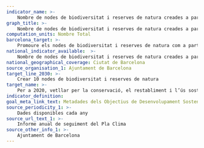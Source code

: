 ```yaml
---
indicator_name: >-
    Nombre de nodes de biodiversitat i reserves de natura creades a partir de l’any 2015
graph_title: >-
    Nombre de nodes de biodiversitat i reserves de natura creades a partir de l’any 2015
computation_units: Nombre Total
barcelona_target: >-
    Promoure els nodes de biodiversitat i reserves de natura com a part essencial de la infraestructura verda urbana
national_indicator_available:  >-
    Nombre de nodes de biodiversitat i reserves de natura creades a partir de l’any 2015
national_geographical_coverage: Ciutat de Barcelona 
source_organisation_1: Ajuntament de Barcelona
target_line_2030: >-
    Crear 10 nodes de biodiversitat i reserves de natura
target_name: >-
    Per a 2020, vetllar per la conservació, el restabliment i l’ús sostenible dels ecosistemes terrestres i els ecosistemes interiors d’aigua dolça i els serveis que proporcionen, en particular els boscos, els aiguamolls, les muntanyes i les zones àrides, d’acord amb les obligacions marcades pels acords internacionals
indicator_definition:
goal_meta_link_text: Metadades dels Objectius de Desenvolupament Sostenible de les Nacions Unides (pdf 894kB)
source_periodicity_1: >-
    Dades disponibles cada any
source_url_text_1: >-
    Informe anual de seguiment del Pla Clima
source_other_info_1: >-
    Ajuntament de Barcelona
---
```

